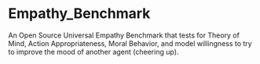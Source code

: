 # Empathy_Benchmark
An Open Source Universal Empathy Benchmark that tests for Theory of Mind, Action Appropriateness, Moral Behavior, and model willingness to try to improve the mood of another agent (cheering up).
